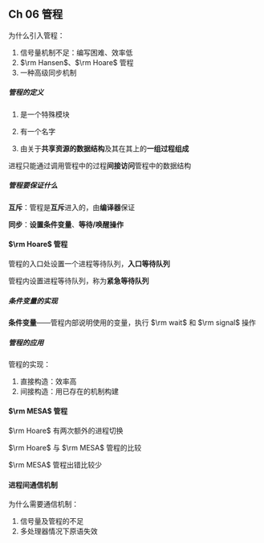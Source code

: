 ## Ch 06  管程

为什么引入管程：

1. 信号量机制不足：编写困难、效率低
2. $\rm Hansen$、$\rm Hoare$ 管程
3. 一种高级同步机制



##### 管程的定义

1. 是一个特殊模块

2. 有一个名字
3. 由关于**共享资源的数据结构**及其在其上的**一组过程组成** 

进程只能通过调用管程中的过程**间接访问**管程中的数据结构



##### 管程要保证什么

**互斥**：管程是**互斥**进入的，由**编译器**保证

**同步**：**设置条件变量**、**等待/唤醒操作**



#### $\rm Hoare$ 管程

管程的入口处设置一个进程等待队列，**入口等待队列** 

管程内设置进程等待队列，称为**紧急等待队列** 



##### 条件变量的实现

**条件变量**——管程内部说明使用的变量，执行 $\rm wait$ 和 $\rm signal$ 操作



##### 管程的应用

管程的实现：

1. 直接构造：效率高
2. 间接构造：用已存在的机制构建



#### $\rm MESA$ 管程

$\rm Hoare$ 有两次额外的进程切换

$\rm Hoare$ 与 $\rm MESA$ 管程的比较

$\rm MESA$ 管程出错比较少



#### 进程间通信机制

为什么需要通信机制：

1. 信号量及管程的不足
2. 多处理器情况下原语失效



















